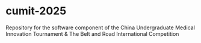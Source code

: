 # cumit-2025
Repository for the software component of the China Undergraduate Medical Innovation Tournament &amp; The Belt and Road International Competition
